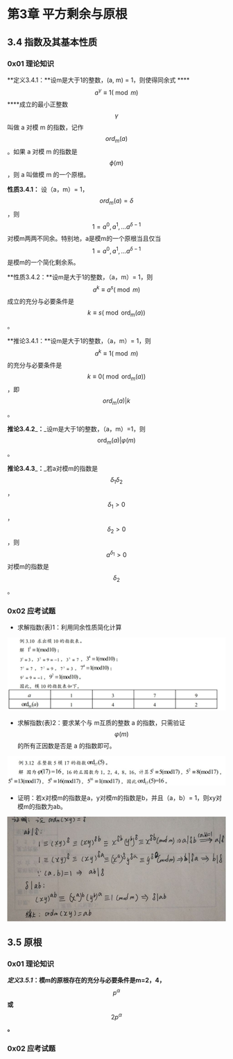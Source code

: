 # 第3章 平方剩余与原根

## 3.4 指数及其基本性质

### 0x01 理论知识

**定义3.4.1：**设m是大于1的整数，\(a, m\) = 1，则使得同余式 ****$$a^{\gamma} \equiv 1(\bmod m)$$ ****成立的最小正整数 $$\gamma$$ 叫做 a 对模 m 的指数，记作 $$ord_m(a)$$ 。如果 a 对模 m 的指数是 $$\phi(m)$$ ，则 a 叫做模 m 的一个原根。

**性质3.4.1：** 设（a，m）= 1， $$ord_m(a)=\delta$$ ，则 $$1=a^0, a^1,\dots a^{\delta-1 }$$ 对模m两两不同余。特别地，a是模m的一个原根当且仅当 $$1=a^0, a^1,\dots a^{\delta-1 }$$ 是模m的一个简化剩余系。

**性质3.4.2：**设m是大于1的整数，（a，m）= 1，则 $$a^{k} \equiv a^{s}(\bmod m)$$ 成立的充分与必要条件是 $$k \equiv s\left(\bmod \operatorname{ord}_{m}(a)\right)$$ 。

**推论3.4.1：**设m是大于1的整数，（a，m）= 1，则 $$a^{k} \equiv 1(\bmod m)$$ 的充分与必要条件是 $$k \equiv 0\left(\bmod \operatorname{ord}_{m}(a)\right)$$ ，即 $${ord}_{m}(a)|k$$ 。

**推论3.4.2**_**：**_设m是大于1的整数，（a，m）=1，则 $$\operatorname{ord}_{m}(a) | \varphi(m)$$ 。

**推论3.4.3**_**：**_若a对模m的指数是 $$\delta_1 \delta_{2}$$ ， $$\delta_1>0$$ ， $$\delta_2>0$$ ，则 $$a^{\delta_1}>0$$ 对模m的指数是 $$\delta_{2}$$ 。

### 0x02 应考试题

* 求解指数\(表\)1：利用同余性质简化计算

![&#x6CD5;1 &#x5229;&#x7528;&#x540C;&#x4F59;&#x6027;&#x8D28;&#x7B80;&#x5316;&#x8BA1;&#x7B97;](../.gitbook/assets/snipaste_2020-06-03_23-06-25.jpg)

* 求解指数\(表\)2：要求某个与 m互质的整数 a 的指数，只需验证 $$ \varphi(m)$$ 的所有正因数是否是 a 的指数即可。

![&#x6CD5;2 &#x5229;&#x7528;&#x63A8;&#x8BBA;3.4.2](../.gitbook/assets/snipaste_2020-06-04_09-18-22.jpg)

* 证明：若x对模m的指数是a，y对模m的指数是b，并且（a，b）= 1，则xy对模m的指数为ab。 

![&#x63A8;&#x8BBA;3.4.1 + &#x540C;&#x4F59;&#x6027;&#x8D28;](../.gitbook/assets/tim-tu-pian-20200604094734.jpg)

## 3.5 原根

### 0x01 理论知识

_**定义3.5.1**_**：模m的原根存在的充分与必要条件是m=2，4，** $$p^{\alpha}$$ **或** $$2 p^{\alpha}$$ **。**

### 0x02 应考试题



